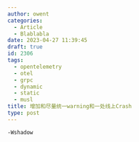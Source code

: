 ```yaml
---
author: owent
categories:
  - Article
  - Blablabla
date: 2023-04-27 11:39:45
draft: true
id: 2306
tags: 
  - opentelemetry
  - otel
  - grpc
  - dynamic
  - static
  - musl
title: 增加和尽量统一warning和一处线上Crash
type: post
---
```


`-Wshadow`
